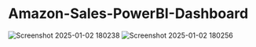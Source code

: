# Amazon-Sales-PowerBI-Dashboard

![Screenshot 2025-01-02 180238](https://github.com/user-attachments/assets/504a5861-1520-43ef-8b38-a6c7ab5c5f50)
![Screenshot 2025-01-02 180256](https://github.com/user-attachments/assets/b0e211ee-9780-452f-a4f8-d0e49bd69bf2)
